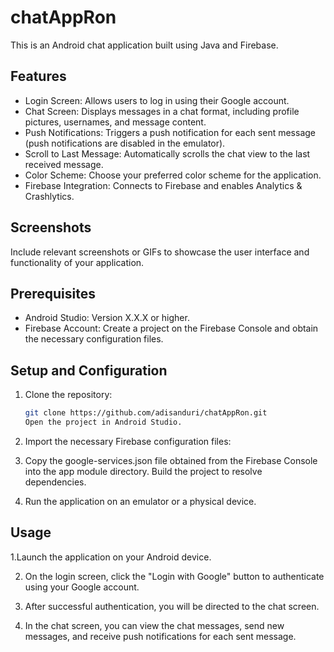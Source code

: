 # chatAppRon
This is an Android chat application built using Java and Firebase.

## Features

- Login Screen: Allows users to log in using their Google account.
- Chat Screen: Displays messages in a chat format, including profile pictures, usernames, and message content.
- Push Notifications: Triggers a push notification for each sent message (push notifications are disabled in the emulator).
- Scroll to Last Message: Automatically scrolls the chat view to the last received message.
- Color Scheme: Choose your preferred color scheme for the application.
- Firebase Integration: Connects to Firebase and enables Analytics & Crashlytics.

## Screenshots

Include relevant screenshots or GIFs to showcase the user interface and functionality of your application.

## Prerequisites

- Android Studio: Version X.X.X or higher.
- Firebase Account: Create a project on the Firebase Console and obtain the necessary configuration files.

## Setup and Configuration

1. Clone the repository:
   ```bash
   git clone https://github.com/adisanduri/chatAppRon.git
   Open the project in Android Studio.

2. Import the necessary Firebase configuration files:

3. Copy the google-services.json file obtained from the Firebase Console into the app module directory.
Build the project to resolve dependencies.

4. Run the application on an emulator or a physical device.

## Usage
1.Launch the application on your Android device.

2. On the login screen, click the "Login with Google" button to authenticate using your Google account.

3. After successful authentication, you will be directed to the chat screen.

4. In the chat screen, you can view the chat messages, send new messages, and receive push notifications for each sent message.
